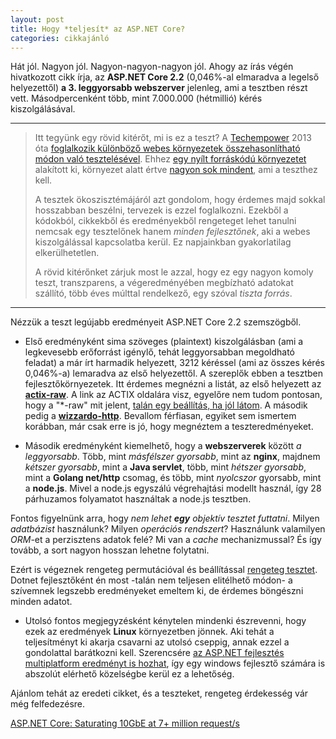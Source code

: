 ```yaml
---
layout: post
title: Hogy *teljesít* az ASP.NET Core?
categories: cikkajánló 
---
```


Hát jól. Nagyon jól. Nagyon-nagyon-nagyon jól. Ahogy az írás végén hivatkozott cikk írja, az **ASP.NET Core 2.2** (0,046%-al elmaradva a legelső helyezettől) **a 3. leggyorsabb webszerver** jelenleg, ami a tesztben részt vett. Másodpercenként több, mint 7.000.000 (hétmillió) kérés kiszolgálásával.

---
>Itt tegyünk egy rövid kitérőt, mi is ez a teszt? A [Techempower](https://www.techempower.com/) 2013 óta [foglalkozik különböző webes környezetek összehasonlítható módon való tesztelésével](https://www.techempower.com/blog/2013/03/28/frameworks-round-1/). Ehhez [egy nyílt forráskódú környezetet](https://github.com/TechEmpower/FrameworkBenchmarks) alakított ki, környezet alatt értve [nagyon sok mindent](https://www.techempower.com/benchmarks/#section=motivation), ami a teszthez kell.
>
>A tesztek ökoszisztémájáról azt gondolom, hogy érdemes majd sokkal hosszabban beszélni, tervezek is ezzel foglalkozni. Ezekből a kódokból, cikkekből és eredményekből rengeteget lehet tanulni nemcsak egy tesztelőnek hanem *minden fejlesztőnek*, aki a webes kiszolgálással kapcsolatba kerül. Ez napjainkban gyakorlatilag elkerülhetetlen.
>
>A rövid kitérőnket zárjuk most le azzal, hogy ez egy nagyon komoly teszt, transzparens, a végeredményében megbízható adatokat szállító, több éves múlttal rendelkező, egy szóval *tiszta forrás*.
>
---

Nézzük a teszt legújabb eredményeit ASP.NET Core 2.2 szemszögből.

- Első eredményként sima szöveges (plaintext) kiszolgálásban (ami a legkevesebb erőforrást igénylő, tehát leggyorsabban megoldható feladat) a már írt harmadik helyezett, 3212 kéréssel (ami az összes kérés 0,046%-a) lemaradva az első helyezettől. A szereplők ebben a tesztben fejlesztőkörnyezetek. Itt érdemes megnézni a listát, az első helyezett az **[actix-raw](https://actix.rs/)**. A link az ACTIX oldalára visz, egyelőre nem tudom pontosan, hogy a "*-raw" mit jelent, [talán egy beállítás, ha jól látom](https://github.com/TechEmpower/FrameworkBenchmarks/pull/3767). A második pedig a **[wizzardo-http](https://github.com/wizzardo/http)**. Bevallom férfiasan, egyiket sem ismertem korábban, már csak erre is jó, hogy megnéztem a teszteredményeket.

- Második eredményként kiemelhető, hogy a **webszerverek** között *a leggyorsabb*. Több, mint *másfélszer gyorsabb*, mint az **nginx**, majdnem *kétszer gyorsabb*, mint a **Java servlet**, több, mint *hétszer gyorsabb*, mint a **Golang net/http** csomag, és több, mint *nyolcszor* gyorsabb, mint a **node.js**. Mivel a node.js egyszálú végrehajtási modellt használ, így 28 párhuzamos folyamatot használtak a node.js tesztben.

Fontos figyelnünk arra, hogy *nem lehet **egy** objektív tesztet futtatni*. Milyen *adatbázist* használunk? Milyen *operációs rendszert*? Használunk valamilyen *ORM*-et a perzisztens adatok felé? Mi van a *cache* mechanizmussal? És így tovább, a sort nagyon hosszan lehetne folytatni.

Ezért is végeznek rengeteg permutációval és beállítással [rengeteg tesztet](https://github.com/TechEmpower/FrameworkBenchmarks/issues/133). Dotnet fejlesztőként én most -talán nem teljesen elitélhető módon- a szívemnek legszebb eredményeket emeltem ki, de érdemes böngészni minden adatot.

- Utolsó fontos megjegyzésként kénytelen mindenki észrevenni, hogy ezek az eredmények **Linux** környezetben jönnek. Aki tehát a teljesítményt ki akarja csavarni az utolsó cseppig, annak ezzel a gondolattal barátkozni kell. Szerencsére [az ASP.NET fejlesztés multiplatform eredményt is hozhat](https://app.netacademia.hu/Tanfolyam/2018csharpalapok-c-alapok-2018-a-multiplatform-c), így egy windows fejlesztő számára is abszolút elérhető közelségbe kerül ez a lehetőség.

Ajánlom tehát az eredeti cikket, és a teszteket, rengeteg érdekesség vár még felfedezésre.

[ASP.NET Core: Saturating 10GbE at 7+ million request/s](https://www.ageofascent.com/2019/02/04/asp-net-core-saturating-10gbe-at-7-million-requests-per-second/)